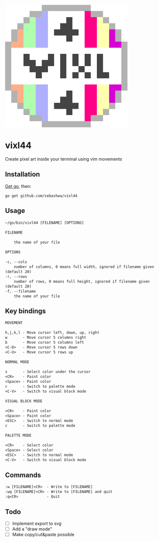 ![Logo](logo.svg)
# vixl44
Create pixel art inside your terminal using vim movements

## Installation
[Get go](https://golang.org/dl/), then:
```
go get github.com/sebashwa/vixl44
```

## Usage
```
~/go/bin/vixl44 [FILENAME] [OPTIONS]

FILENAME

    the name of your file

OPTIONS

-c, --cols
    number of columns, 0 means full width, ignored if filename given (default 20)
-r, --rows
    number of rows, 0 means full height, ignored if filename given (default 20)
-f, --filename
    the name of your file
```

## Key bindings

```
MOVEMENT

h,j,k,l - Move cursor left, down, up, right
w       - Move cursor 5 columns right
b       - Move cursor 5 columns left
<C-D>   - Move cursor 5 rows down
<C-U>   - Move cursor 5 rows up

NORMAL MODE

s       - Select color under the cursor
<CR>    - Paint color
<Space> - Paint color
c       - Switch to palette mode
<C-V>   - Switch to visual block mode

VISUAL BLOCK MODE

<CR>    - Paint color
<Space> - Paint color
<ESC>   - Switch to normal mode
c       - Switch to palette mode

PALETTE MODE

<CR>    - Select color
<Space> - Select color
<ESC>   - Switch to normal mode
<C-V>   - Switch to visual block mode
```

## Commands

```
:w [FILENAME]<CR>  - Write to [FILENAME] 
:wq [FILENAME]<CR> - Write to [FILENAME] and quit
:q<CR>             - Quit
```

## Todo
- [ ] Implement export to svg
- [ ] Add a "draw mode"
- [ ] Make copy/cut&paste possible
